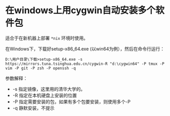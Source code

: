 # 在windows上用cygwin自动安装多个软件包

适合于在新机器上部署 `*nix` 环境时使用。

在Windows下，下载好setup-x86_64.exe (以win64为例），然后在命令行运行：

```
D:\用户目录\下载>setup-x86_64.exe -s https://mirrors.tuna.tsinghua.edu.cn/cygwin-R "d:\cygwin64" -P tmux -P vim -P git -P zsh -P openssh -q
```

参数解释：

* -s 指定镜像，这里用的清华大学的。
* -R 指定在本机硬盘上安装的位置
* -P 指定需要安装的包，如果有多个包要安装，则使用多个-P
* -q 静默安装，不提示
